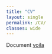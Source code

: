 ```yaml
---
title: "CV"
layout: single
permalink: /CV/
classes: wide
---
```

Document <a href="{{site.url}}data/report.pdf">voila</a>

